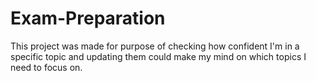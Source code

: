 # Exam-Preparation
This project was made for purpose of checking how confident I'm in a specific topic and updating them could make my mind on which topics I need to focus on.
